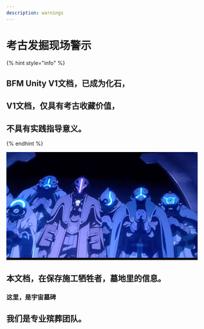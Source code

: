 ```yaml
---
description: warnings
---
```


# 考古发掘现场警示

{% hint style="info" %}
## **BFM Unity V1文档，已成为化石，**

## **V1文档，仅具有考古收藏价值，**

## **不具有实践指导意义。**
{% endhint %}

![](.gitbook/assets/9lddq5-60urxrz7it3cs1hc-u0.png)

## 本文档，在保存施工牺牲者，墓地里的信息。

### 这里，是宇宙墓碑

## 我们是专业殡葬团队。

